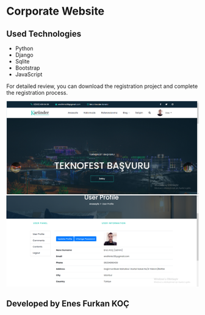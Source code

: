 # Corporate Website
## Used Technologies
- Python
- Django
- Sqlite
- Bootstrap
- JavaScript
<p> For detailed review, you can download the registration project and complete the registration process. </p>

![HomePage](./1.PNG)
![UserProfile](./2.PNG)

## Developed by Enes Furkan KOÇ

